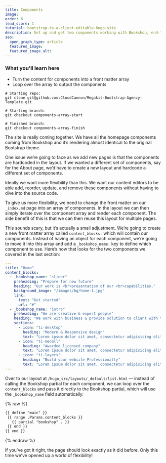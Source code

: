 ```yaml
---
title: Components
image:
order: 6
lead_score: 1
tutorial: bootstrap-to-a-client-editable-hugo-site
description: Set up and get two components working with Bookshop, end-to-end.
seo:
  open_graph_type: article
  featured_image:
  featured_image_alt:
---
```

### What you'll learn here

* Turn the content for components into a front matter array
* Loop over the array to output the components

```shell
# Starting repo:
git clone git@github.com:CloudCannon/Megakit-Bootstrap-Agency-Template.git

# Starting branch:
git checkout components-array-start

# Finished branch:
git checkout components-array-finish
```

The site is really coming together. We have all the homepage components coming from Bookshop and it’s rendering almost identical to the original Bootstrap theme.

One issue we’re going to face as we add new pages is that the components are hardcoded in the layout. If we wanted a different set of components, say for the About page, we’d have to create a new layout and hardcode a different set of components.

Ideally we want more flexibility than this. We want our content editors to be able add, reorder, update, and remove these components without having to dive into the source code.

To give us more flexibility, we need to change the front matter on our `_index.md` page into an array of components. In the layout we can then simply iterate over the component array and render each component. The side benefit of this is that we can then reuse this layout for multiple pages.

This sounds scary, but it’s actually a small adjustment. We’re going to create a new front matter array called `content_blocks:` which will contain our components. Instead of having an object for each component, we’re going to move it into this array and add a `_bookshop_name:` key to define which component to use. Here’s how that looks for the two components we covered in the last section:

```yaml
---
title: "Home"
content_blocks:
  - _bookshop_name: "slider"
    preheading: "Prepare for new future"
    heading: "Our work is <br>presentation of our <br>capabilities."
    background_image: "/images/bg/home-1.jpg"
    link:
      text: "Get started"
      url: "#"
  - _bookshop_name: "intro"
    preheading: "We are creative & expert people"
    heading: "We work with business & provide solution to client with their business problem"
    sections:
      - icon: "ti-desktop"
        heading: "Modern & Responsive design"
        text: "Lorem ipsum dolor sit amet, consectetur adipisicing elit. Odit, ducimus."
      - icon: "ti-medall"
        heading: "Awarded licensed company"
        text: "Lorem ipsum dolor sit amet, consectetur adipisicing elit. Odit, ducimus."
      - icon: "ti-layers"
        heading: "Build your website Professionally"
        text: "Lorem ipsum dolor sit amet, consectetur adipisicing elit. Odit, ducimus."
---
```

Over to our layout at `/hugo_src/layouts/_default/list.html`&nbsp;— instead of calling the Bookshop partial for each component, we can loop over the `content_blocks` and pass it directly to the Bookshop partial, which will use the `_bookshop_name` field automatically:

{% raw %}
 ```html
{{ define "main" }}
  {{ range .Params.content_blocks }}
    {{ partial "bookshop" . }}
  {{ end }}
{{ end }}
```
{% endraw %}

If you’ve got it right, the page should look exactly as it did before. Only this time we’ve opened up a world of flexibility\!


